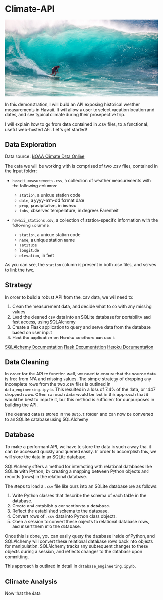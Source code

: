 # Climate-API

![Hawaii Surfer](images/surfs-up.jpeg)

In this demonstration, I will build an API exposing historical weather measurements in Hawaii. It will allow a user to select vacation location and dates, and see typical climate during their prosepective trip.

I will explain how to go from data contained in .csv files, to a functional, useful web-hosted API. Let's get started!

## Data Exploration

Data source: [NOAA Climate Data Online](https://www.ncdc.noaa.gov/cdo-web/datasets)

The data we will be working with is comprised of two .csv files, contained in the Input folder:
- `hawaii_measurements.csv`, a collection of weather measurements with the following columns:
    - `station`, a unique station code
    - `date`, a yyyy-mm-dd format date
    - `prcp`, precipitation, in inches
    - `tobs`, observed temperature, in degrees Farenheit

- `hawaii_stations.csv`, a collection of station-specific information with the following columns:
    - `station`, a unique station code
    - `name`, a unique station name
    - `latitude`
    - `longitude`
    - `elevation`, in feet

As you can see, the `station` column is present in both .csv files, and serves to link the two.


## Strategy

In order to build a robust API from the .csv data, we will need to:
1. Clean the measurement data, and decide what to do with any missing values
2. Load the cleaned csv data into an SQLite database for portability and fast access, using SQLAlchemy
3. Create a Flask application to query and serve data from the database based on user input
4. Host the application on Heroku so others can use it

[SQLAlchemy Documentation](https://docs.sqlalchemy.org/en/latest/)
[Flask Documentation](http://flask.pocoo.org/docs/1.0/)
[Heroku Documentation](https://devcenter.heroku.com/categories/reference)

## Data Cleaning

In order for the API to function well, we need to ensure that the source data is free from N/A and missing values. The simple strategy of dropping any incomplete rows from the two .csv files is outlined in `data_engineering.ipynb`. This resulted in a loss of 7.4% of the data, or 1447 dropped rows. Often so much data would be lost in this approach that it would be best to impute it, but this method is sufficient for our purposes in building the API.

The cleaned data is stored in the `Output` folder, and can now be converted to an SQLite database using SQLAlchemy

## Database

To make a performant API, we have to store the data in such a way that it can be accessed quickly and queried easily. In order to accomplish this, we will store the data in an SQLite database.

SQLAlchemy offers a method for interacting with relational databases like SQLite with Python, by creating a mapping between Python objects and records (rows) in the relational database. 

The steps to load a `.csv` file like ours into an SQLite database are as follows:
1. Write Python classes that describe the schema of each table in the database.
2. Create and establish a connection to a database.
3. Reflect the established schema to the database.
4. Convert rows of `.csv` data into Python class objects.
5. Open a session to convert these objects to relational database rows, and insert them into the database.

Once this is done, you can easily query the database inside of Python, and SQLAlchemy will convert these relational database rows back into objects for manipulation. SQLAlchemy tracks any subsequent changes to these objects during a session, and reflects changes to the database upon committing.

This approach is outlined in detail in `database_engineering.ipynb`.

## Climate Analysis

Now that the data 